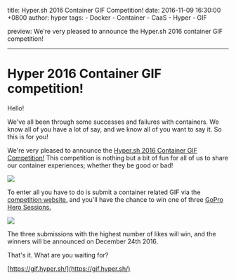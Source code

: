 title: Hyper.sh 2016 Container GIF Competition!
date: 2016-11-09 16:30:00 +0800
author: hyper
tags:
    - Docker
    - Container
    - CaaS
    - Hyper
    - GIF

preview: We're very pleased to announce the Hyper.sh 2016 container GIF competition!

---

# Hyper 2016 Container GIF competition!

Hello!

We've all been through some successes and failures with containers. We know all of you have a lot of say, and we know all of you want to say it. So this is for you!

We're very pleased to announce the [Hyper.sh 2016 Container GIF Competition!](https://gif.hyper.sh/) This competition is nothing but a bit of fun for all of us to share our container experiences; whether they be good or bad!

![](http://i.giphy.com/l0ErPaz7aAN3s5aus.gif)

To enter all you have to do is submit a container related GIF via the [competition website.](https://gif.hyper.sh/) and you'll have the chance to win one of three [GoPro Hero Sessions.](http://shop.gopro.com/EMEA/cameras/hero-session/CHDHS-102-master.html)

![](https://cdn2.pcadvisor.co.uk/cmsdata/reviews/3642875/gopro-session-review_thumb800.jpg)

The three submissions with the highest number of likes will win, and the winners will be announced on December 24th 2016.

That's it. What are you waiting for?

[https://gif.hyper.sh/](https://gif.hyper.sh/)
